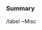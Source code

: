 <!-- Make sure that your title is descriptive! -->

### Summary

<!-- A clear and concise description of what needs to be done. -->

/label ~Misc
